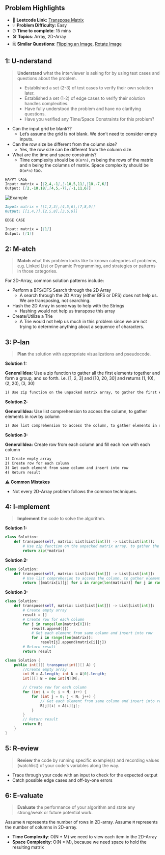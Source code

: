 ## Problem Highlights

* 🔗 **Leetcode Link:** [Transpose Matrix](https://leetcode.com/problems/transpose-matrix/)
* 💡 **Problem Difficulty:** Easy
* ⏰ **Time to complete**: 15 mins
* 🛠️ **Topics**: Array, 2D-Array
* 🗒️ **Similar Questions**: [Flipping an Image](https://leetcode.com/problems/flipping-an-image/), [Rotate Image](https://leetcode.com/problems/Rotate-Image/)
    
## 1: U-nderstand
 
> **Understand** what the interviewer is asking for by using test cases and questions about the problem.
> 
> - Established a set (2-3) of test cases to verify their own solution later.
> - Established a set (1-2) of edge cases to verify their solution handles complexities.
> - Have fully understood the problem and have no clarifying questions.
> - Have you verified any Time/Space Constraints for this problem?

- Can the input grid be blank??
    - Let’s assume the grid is not blank. We don’t need to consider empty inputs.
- Can the row size be different from the column size?
    - Yes, the row size can be different from the column size.
- What are the time and space constraints?
    - Time complexity should be `O(m*n)`, m being the rows of the matrix and n being the columns of matrix. Space complexity should be `O(m*n)` too.

```markdown
HAPPY CASE
Input: matrix = [[2,4,-1],[-10,5,11],[18,-7,6]]
Output: [[2,-10,18],[4,5,-7],[-1,11,6]]
```

![Example](https://assets.leetcode.com/uploads/2021/02/10/hint_transpose.png)

```markdown
Input: matrix = [[1,2,3],[4,5,6],[7,8,9]]
Output: [[1,4,7],[2,5,8],[3,6,9]]

EDGE CASE

Input: matrix = [[1]]
Output: [[1]]
```   
    
## 2: M-atch

> **Match** what this problem looks like to known categories of problems, e.g. Linked List or Dynamic Programming, and strategies or patterns in those categories.

For 2D-Array, common solution patterns include:

- Perform a BFS/DFS Search through the 2D Array
    - A search through the 2D Array (either BFS or DFS) does not help us. We are transposing, not searching.
- Hash the 2D Array in some way to help with the Strings
    - Hashing would not help us transpose this array
- Create/Utilize a Trie
    - A Trie would not help us much in this problem since we are not trying to determine anything about a sequence of characters.

## 3: P-lan

> **Plan** the solution with appropriate visualizations and pseudocode.

**Solution 1:**

**General Idea:** Use a zip function to gather all the first elements together and form a group, and so forth. i.e. [1, 2, 3] and [10, 20, 30] and returns (1, 10), (2, 20), (3, 30)

```markdown
1) Use zip function on the unpacked matrix array, to gather the first elements together and form a group and so forth. 
```

**Solution 2:**

**General Idea:** Use list comprehension to access the column, to gather elements in row by column

```markdown
1) Use list comprehension to access the column, to gather elements in row by column
```

**Solution 3:**

**General Idea:** Create row from each column and fill each row with each column

```markdown
1) Create empty array
2) Create row for each column
3) Get each element from same column and insert into row
4) Return result
```

⚠️ **Common Mistakes**
* Not every 2D-Array problem follows the common techniques.

## 4: I-mplement

> **Implement** the code to solve the algorithm.

**Solution 1:**

```python
class Solution:
    def transpose(self, matrix: List[List[int]]) -> List[List[int]]:
        # Use zip function on the unpacked matrix array, to gather the first elements together and form a group and so forth. 
        return zip(*matrix)
```

**Solution 2:**

```python
class Solution:
    def transpose(self, matrix: List[List[int]]) -> List[List[int]]:
        # Use list comprehesion to access the column, to gather elements in row by column
        return [[matrix[i][j] for i in range(len(matrix))] for j in range(len(matrix[0]))]
```

**Solution 3:**

```python
class Solution:
    def transpose(self, matrix: List[List[int]]) -> List[List[int]]:
        # Create empty array
        result = []
        # Create row for each column
        for j in range(len(matrix[0])):
            result.append([])
            # Get each element from same column and insert into row
            for i in range(len(matrix)):
                result[j].append(matrix[i][j])
        # Return result
        return result
```
```java
class Solution {
    public int[][] transpose(int[][] A) {
		//Create empty array
		int M = A.length; int N = A[0].length;
		int[][] B = new int[N][M];

		// Create row for each column
		for (int i = 0; i < M; i++) {
			for (int j = 0; j < N; j++) {
				// Get each element from same column and insert into row
				B[j][i] = A[i][j];
			}
		}
		// Return result
		return B;
	}
}
```


## 5: R-eview

> **Review** the code by running specific example(s) and recording values (watchlist) of your code's variables along the way.

- Trace through your code with an input to check for the expected output
- Catch possible edge cases and off-by-one errors

## 6: E-valuate

> **Evaluate** the performance of your algorithm and state any strong/weak or future potential work.

Assume `N` represents the number of rows in 2D-array.
Assume `M` represents the number of columns in 2D-array.


* **Time Complexity**: O(N * M) we need to view each item in the 2D-Array
* **Space Complexity**: O(N * M), because we need space to hold the resulting matrix